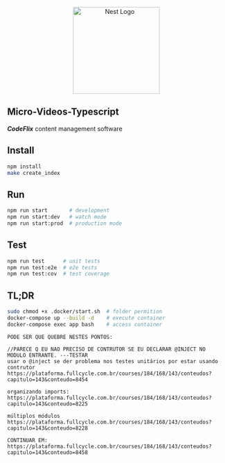 <p align="center">
  <a href="http://nestjs.com/" target="blank"><img src="https://nestjs.com/img/logo-small.svg" width="200" alt="Nest Logo" /></a>
</p>

## Micro-Videos-Typescript

*__CodeFlix__* content management software

## Install

```bash
npm install
make create_index
```

## Run

```bash
npm run start       # development
npm run start:dev   # watch mode
npm run start:prod  # production mode
```

## Test

```bash
npm run test      # unit tests
npm run test:e2e  # e2e tests
npm run test:cov  # test coverage
```

## TL;DR

```bash
sudo chmod +x .docker/start.sh  # folder permition
docker-compose up --build -d    # execute container
docker-compose exec app bash    # access container
```

```text
PODE SER QUE QUEBRE NESTES PONTOS:

//PARECE Q EU NAO PRECISO DE CONTRUTOR SE EU DECLARAR @INJECT NO MODULO ENTRANTE. ---TESTAR
usar o @inject se der problema nos testes unitários por estar usando contrutor
https://plataforma.fullcycle.com.br/courses/184/168/143/conteudos?capitulo=143&conteudo=8454

organizando imports:
https://plataforma.fullcycle.com.br/courses/184/168/143/conteudos?capitulo=143&conteudo=8225

múltiplos módulos
https://plataforma.fullcycle.com.br/courses/184/168/143/conteudos?capitulo=143&conteudo=8228
```

```text
CONTINUAR EM:
https://plataforma.fullcycle.com.br/courses/184/168/143/conteudos?capitulo=143&conteudo=8458
```
